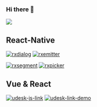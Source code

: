 ### Hi there 👋

<p float="left">
  <img src="https://github-readme-stats.vercel.app/api?username=srxboys&show_icons=true&icon_color=CE1D2D&text_color=718096&bg_color=ffffff&count_private=true" />
<!--
  <img src="https://github-readme-stats.vercel.app/api/top-langs/?username=srxboys&layout=compact" /> 
-->
</p>


## React-Native
[![rxdialog](https://github-readme-stats.vercel.app/api/pin/?username=RXReactNative&repo=react-native-rxdialog)](https://github.com/RXReactNative/react-native-rxdialog)
[![rxemitter](https://github-readme-stats.vercel.app/api/pin/?username=RXReactNative&repo=react-native-rxemitter)](https://github.com/RXReactNative/react-native-rxemitter)

[![rxsegment](https://github-readme-stats.vercel.app/api/pin/?username=RXReactNative&repo=react-native-rxsegment)](https://github.com/RXReactNative/react-native-rxsegment)
[![rxpicker](https://github-readme-stats.vercel.app/api/pin/?username=RXReactNative&repo=react-native-rxpicker)](https://github.com/RXReactNative/react-native-rxpicker)

## Vue & React
[![udesk-js-link](https://github-readme-stats.vercel.app/api/pin/?username=cheere&repo=udesk-js-link)](https://github.com/cheere/udesk-js-link)
[![udesk-link-demo](https://github-readme-stats.vercel.app/api/pin/?username=cheere&repo=udesk-link-demo)](https://github.com/cheere/udesk-link-demo)

<!--
**srxboys/srxboys** is a ✨ _special_ ✨ repository because its `README.md` (this file) appears on your GitHub profile.

Here are some ideas to get you started:

- 🔭 I’m currently working on ...
- 🌱 I’m currently learning ...
- 👯 I’m looking to collaborate on ...
- 🤔 I’m looking for help with ...
- 💬 Ask me about ...
- 📫 How to reach me: ...
- 😄 Pronouns: ...
- ⚡ Fun fact: ...
-->
